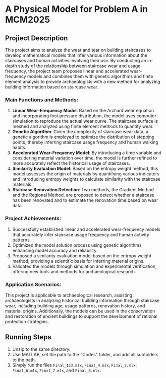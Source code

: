 # A Physical Model for Problem A in MCM2025

## Projiect Description

This project aims to analyze the wear and tear on building staircases to develop mathematical models that infer various information about the staircases and human activities involving their use. By conducting an in-depth study of the relationship between staircase wear and usage frequency, the project team proposes linear and accelerated wear-frequency models and combines them with genetic algorithms and finite element analysis to provide archaeologists with a new method for analyzing building information based on staircase wear.

### Main Functions and Methods:
1. **Linear Wear-Frequency Model**: Based on the Archard wear equation and incorporating foot pressure distribution, the model uses computer simulation to reproduce the actual wear curve. The staircase surface is meshed and analyzed using finite element methods to quantify wear.
2. **Genetic Algorithm**: Given the complexity of staircase wear data, a genetic algorithm is employed to optimize the distribution of stepping points, thereby inferring staircase usage frequency and human walking habits.
3. **Accelerated Wear-Frequency Model**: By introducing a time variable and considering material variation over time, the model is further refined to more accurately reflect the historical usage of staircases.
4. **Similarity Evaluation Model**: Based on the entropy weight method, this model assesses the origin of materials by quantifying various indicators and introducing entropy weights to calculate similarity with the staircase materials.
5. **Staircase Renovation Detection**: Two methods, the Gradient Method and the Regional Method, are proposed to detect whether a staircase has been renovated and to estimate the renovation time based on wear data.

### Project Achievements:
1. Successfully established linear and accelerated wear-frequency models that accurately infer staircase usage frequency and human activity patterns.
2. Optimized the model solution process using genetic algorithms, enhancing model accuracy and reliability.
3. Proposed a similarity evaluation model based on the entropy weight method, providing a scientific basis for inferring material origins.
4. Validated the models through simulation and experimental verification, offering new tools and methods for archaeological research.

### Application Scenarios:
This project is applicable to archaeological research, assisting archaeologists in analyzing historical building information through staircase wear, including building age, usage patterns, renovation history, and material origins. Additionally, the models can be used in the conservation and restoration of ancient buildings to support the development of rational protection strategies.

## Running Steps
1. Unzip to the same directory.
2. Use MATLAB, set the path to the "Codes" folder, and add all subfolders to the path.
3. Simply run the files `Final_123.mlx`, `Final_4.mlx`, `Final_5.mlx`, `Final_6.mlx`, `Final_7.mlx`, and `Final_8.mlx`.
